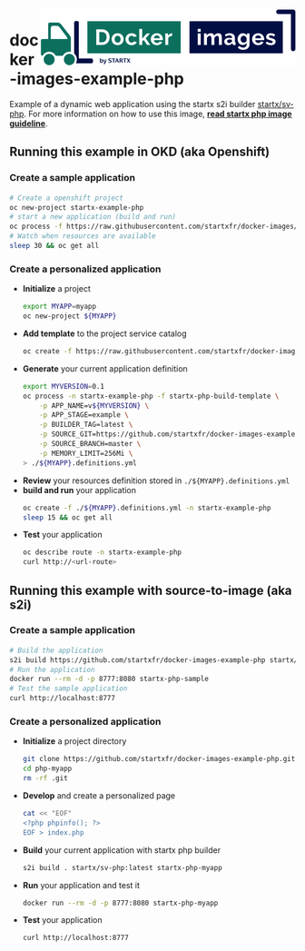 <img align="right" src="https://raw.githubusercontent.com/startxfr/docker-images/master/travis/logo-small.svg?sanitize=true">

# docker-images-example-php


Example of a dynamic web application using the startx s2i builder [startx/sv-php](https://hub.docker.com/r/startx/sv-php). 
For more information on how to use this image, **[read startx php image guideline](https://github.com/startxfr/docker-images/blob/master/Services/php/README.md)**.

## Running this example in OKD (aka Openshift)

### Create a sample application

```bash
# Create a openshift project
oc new-project startx-example-php
# start a new application (build and run)
oc process -f https://raw.githubusercontent.com/startxfr/docker-images/master/Services/php/openshift-template-build.yml -p APP_NAME=myapp | oc create -f -
# Watch when resources are available
sleep 30 && oc get all
```

### Create a personalized application

- **Initialize** a project
  ```bash
  export MYAPP=myapp
  oc new-project ${MYAPP}
  ```
- **Add template** to the project service catalog
  ```bash
  oc create -f https://raw.githubusercontent.com/startxfr/docker-images/master/Services/php/openshift-template-build.yml -n startx-example-php
  ```
- **Generate** your current application definition
  ```bash
  export MYVERSION=0.1
  oc process -n startx-example-php -f startx-php-build-template \
      -p APP_NAME=v${MYVERSION} \
      -p APP_STAGE=example \
      -p BUILDER_TAG=latest \
      -p SOURCE_GIT=https://github.com/startxfr/docker-images-example-php.git \
      -p SOURCE_BRANCH=master \
      -p MEMORY_LIMIT=256Mi \
  > ./${MYAPP}.definitions.yml
  ```
- **Review** your resources definition stored in `./${MYAPP}.definitions.yml`
- **build and run** your application
  ```bash
  oc create -f ./${MYAPP}.definitions.yml -n startx-example-php
  sleep 15 && oc get all
  ```
- **Test** your application
  ```bash
  oc describe route -n startx-example-php
  curl http://<url-route>
  ```

## Running this example with source-to-image (aka s2i)

### Create a sample application

```bash
# Build the application
s2i build https://github.com/startxfr/docker-images-example-php startx/sv-php startx-php-sample
# Run the application
docker run --rm -d -p 8777:8080 startx-php-sample
# Test the sample application
curl http://localhost:8777
```

### Create a personalized application

- **Initialize** a project directory
  ```bash
  git clone https://github.com/startxfr/docker-images-example-php.git php-myapp
  cd php-myapp
  rm -rf .git
  ```
- **Develop** and create a personalized page
  ```bash
  cat << "EOF"
  <?php phpinfo(); ?>
  EOF > index.php
  ```
- **Build** your current application with startx php builder
  ```bash
  s2i build . startx/sv-php:latest startx-php-myapp
  ```
- **Run** your application and test it
  ```bash
  docker run --rm -d -p 8777:8080 startx-php-myapp
  ```
- **Test** your application
  ```bash
  curl http://localhost:8777
  ```
